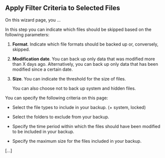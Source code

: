 ## Apply Filter Criteria to Selected Files

On this wizard page, you ...

In this step you can indicate which files should be skipped based on the following parameters:

1. **Format**. Indicate which file formats should be backed up or, conversely, skipped.

2. **Modification date**. You can back up only data that was modified more than X days ago. Alternatively, you can back up only data that has been modified since a certain date.

3. **Size**. You can indicate the threshold for the size of files.

   You can also choose not to back up system and hidden files.



You can specify the following criteria on this page:

* Select the file types to include in your backup.
  \(+ system, locked\)

* Select the folders to exclude from your backup.
* Specify the time period within which the files should have been modified to be included in your backup.
* Specify the maximum size for the files included in your backup.



\[...\]







